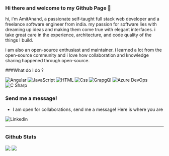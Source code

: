 ### Hi there and welcome to my Github Page 👋
hi, i'm AmitAnand, a passionate self-taught full stack web developer and a freelance software engineer from india. my passion for software lies with dreaming up ideas and making them come true with elegant interfaces. i take great care in the experience, architecture, and code quality of the things I build.

i am also an open-source enthusiast and maintainer. i learned a lot from the open-source community and i love how collaboration and knowledge sharing happened through open-source.

###What do I do ?
<P>
<img alt="Angular" src="https://img.shields.io/badge/Angular-DD0031?logo=angular&logoColor=black&style=for-the-badge" />
<img alt="JavaScript" src="https://img.shields.io/badge/JavaScript-F7DF1E?logo=javascript&logoColor=black&style=for-the-badge" />
<img alt="HTML" src="https://img.shields.io/badge/HTML-E34F26?logo=html&logoColor=black&style=for-the-badge" />
<img alt="Css" src="https://img.shields.io/badge/Css-1572B6?logo=css&logoColor=black&style=for-the-badge" />
<img alt="GrapgQl" src="https://img.shields.io/badge/GrapgQL-E10098?logo=graphql&logoColor=black&style=for-the-badge" />
<img alt="Azure DevOps" src="https://img.shields.io/badge/Azure DevOps-0078D7?logo=azuredevops&logoColor=black&style=for-the-badge" />
<img alt="C Sharp" src="https://img.shields.io/badge/C%23-239120?logo=c-sharp&logoColor=white&style=for-the-badge" />
</P>

### Send me a message!
- I am open for collaborations, send me a message! Here is where you are
<P>
  <a hef="https://www.linkedin.com/in/amit-kr-sharma-84406b26/">
 <img alt="Linkedin" src="https://img.shields.io/badge/linkedin-0077B5?logo=linkedin&logoColor=white&style=for-the-badge" />
 </a>
</P>  

----

### Github Stats
   
  <img align="center" src="https://github-readme-stats.vercel.app/api?username=vidhuamit0606&theme=light&show_icons=true&title_color=FD9047&icon_color=FD9047&text_color=0C2233&custom_title=Amitanand's+Github+Stats"/>

<img align="center" src="https://github-readme-stats.vercel.app/api/top-langs/?username=vidhuamit0606&hide=html&title_color=FD9047&bg_color=0C2233&text_color=D6D6D6"/>
